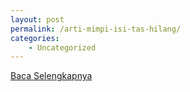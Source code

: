 ```yaml
---
layout: post
permalink: /arti-mimpi-isi-tas-hilang/
categories:
    - Uncategorized
---
```


[Baca Selengkapnya](/02)